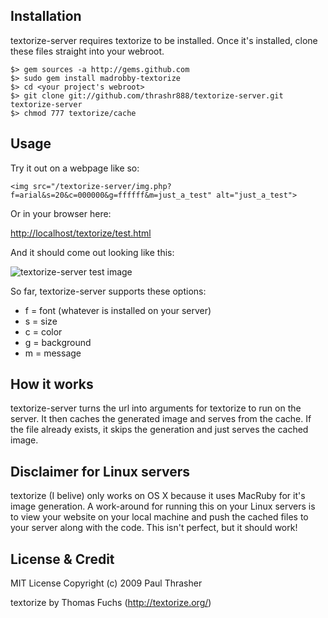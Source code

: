 
## Installation

textorize-server requires textorize to be installed. Once it's installed, clone these files straight into your webroot.

    $> gem sources -a http://gems.github.com
    $> sudo gem install madrobby-textorize
    $> cd <your project's webroot>
    $> git clone git://github.com/thrashr888/textorize-server.git textorize-server
    $> chmod 777 textorize/cache

## Usage

Try it out on a webpage like so:

    <img src="/textorize-server/img.php?f=arial&s=20&c=000000&g=ffffff&m=just_a_test" alt="just_a_test">

Or in your browser here:

[http://localhost/textorize/test.html](http://localhost/textorize/test.html)

And it should come out looking like this:

![textorize-server test image](http://vastermonster.com/images/textorize-server-test.png "textorize-server test image")

So far, textorize-server supports these options:

*  f = font (whatever is installed on your server)
*  s = size
*  c = color
*  g = background
*  m = message

## How it works

textorize-server turns the url into arguments for textorize to run on the server. It then caches the generated image and serves from the cache. If the file already exists, it skips the generation and just serves the cached image.

## Disclaimer for Linux servers

textorize (I belive) only works on OS X because it uses MacRuby for it's image generation. A work-around for running this on your Linux servers is to view your website on your local machine and push the cached files to your server along with the code. This isn't perfect, but it should work!

## License & Credit

MIT License
Copyright (c) 2009 Paul Thrasher

textorize by Thomas Fuchs (http://textorize.org/)
